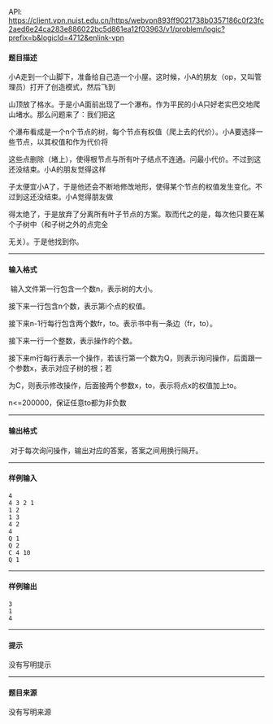 API: https://client.vpn.nuist.edu.cn/https/webvpn893ff9021738b0357186c0f23fc2aed6e24ca283e886022bc5d861ea12f03963/v1/problem/logic?prefix=b&logicId=4712&enlink-vpn

#### 题目描述

小A走到一个山脚下，准备给自己造一个小屋。这时候，小A的朋友（op，又叫管理员）打开了创造模式，然后飞到

山顶放了格水。于是小A面前出现了一个瀑布。作为平民的小A只好老实巴交地爬山堵水。那么问题来了：我们把这

个瀑布看成是一个n个节点的树，每个节点有权值（爬上去的代价）。小A要选择一些节点，以其权值和作为代价将

这些点删除（堵上），使得根节点与所有叶子结点不连通。问最小代价。不过到这还没结束。小A的朋友觉得这样

子太便宜小A了，于是他还会不断地修改地形，使得某个节点的权值发生变化。不过到这还没结束。小A觉得朋友做

得太绝了，于是放弃了分离所有叶子节点的方案。取而代之的是，每次他只要在某个子树中（和子树之外的点完全

无关）。于是他找到你。

---

#### 输入格式

 输入文件第一行包含一个数n，表示树的大小。

接下来一行包含n个数，表示第i个点的权值。

接下来n-1行每行包含两个数fr，to。表示书中有一条边（fr，to）。

接下来一行一个整数，表示操作的个数。

接下来m行每行表示一个操作，若该行第一个数为Q，则表示询问操作，后面跟一个参数x，表示对应子树的根；若

为C，则表示修改操作，后面接两个参数x，to，表示将点x的权值加上to。

n<=200000，保证任意to都为非负数

---

#### 输出格式

 对于每次询问操作，输出对应的答案，答案之间用换行隔开。

---

#### 样例输入
```
4
4 3 2 1
1 2
1 3
4 2
4
Q 1
Q 2
C 4 10
Q 1
```

---

#### 样例输出
```
3
1
4
```

---

#### 提示

没有写明提示

---

#### 题目来源

没有写明来源